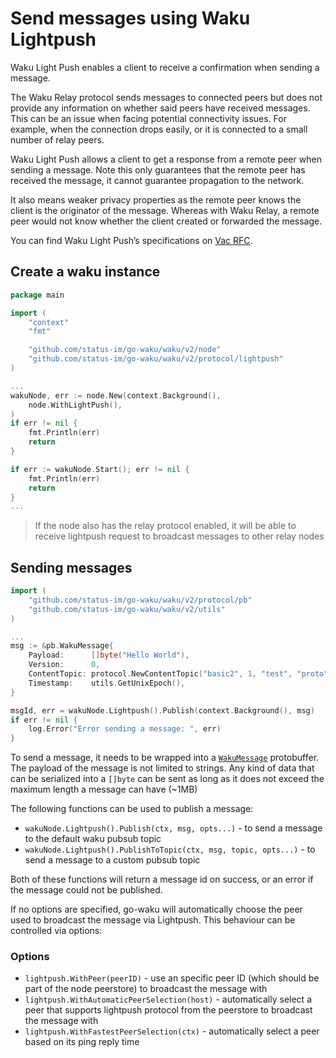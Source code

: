Send messages using Waku Lightpush
===

Waku Light Push enables a client to receive a confirmation when sending a message.

The Waku Relay protocol sends messages to connected peers but does not provide any information on whether said peers have received messages. This can be an issue when facing potential connectivity issues. For example, when the connection drops easily, or it is connected to a small number of relay peers.

Waku Light Push allows a client to get a response from a remote peer when sending a message. Note this only guarantees that the remote peer has received the message, it cannot guarantee propagation to the network.

It also means weaker privacy properties as the remote peer knows the client is the originator of the message. Whereas with Waku Relay, a remote peer would not know whether the client created or forwarded the message.

You can find Waku Light Push’s specifications on [Vac RFC](https://rfc.vac.dev/spec/19/).


## Create a waku instance
```go
package main

import (
	"context"
    "fmt"

	"github.com/status-im/go-waku/waku/v2/node"
	"github.com/status-im/go-waku/waku/v2/protocol/lightpush"
)

...
wakuNode, err := node.New(context.Background(),
    node.WithLightPush(),
)
if err != nil {
    fmt.Println(err)
    return
}

if err := wakuNode.Start(); err != nil {
    fmt.Println(err)
    return
}
...

```
> If the node also has the relay protocol enabled, it will be able to receive lightpush request to broadcast messages to other relay nodes



## Sending messages

```go
import (
    "github.com/status-im/go-waku/waku/v2/protocol/pb"
    "github.com/status-im/go-waku/waku/v2/utils"
)

...
msg := &pb.WakuMessage{
    Payload:      []byte("Hello World"),
    Version:      0,
    ContentTopic: protocol.NewContentTopic("basic2", 1, "test", "proto").String(),
    Timestamp:    utils.GetUnixEpoch(),
}

msgId, err = wakuNode.Lightpush().Publish(context.Background(), msg)
if err != nil {
    log.Error("Error sending a message: ", err)
}
```


To send a message, it needs to be wrapped into a [`WakuMessage`](https://rfc.vac.dev/spec/14/) protobuffer. The payload of the message is not limited to strings. Any kind of data that can be serialized
into a `[]byte` can be sent as long as it does not exceed the maximum length a message can have (~1MB)

The following functions can be used to publish a message:
- `wakuNode.Lightpush().Publish(ctx, msg, opts...)` - to send a message to the default waku pubsub topic
- `wakuNode.Lightpush().PublishToTopic(ctx, msg, topic, opts...)` - to send a message to a custom pubsub topic

Both of these functions will return a message id on success, or an error if the message could not be published.

If no options are specified, go-waku will automatically choose the peer used to broadcast the message via Lightpush. This behaviour can be controlled via options:

### Options

- `lightpush.WithPeer(peerID)` - use an specific peer ID (which should be part of the node peerstore) to broadcast the message with 
- `lightpush.WithAutomaticPeerSelection(host)` - automatically select a peer that supports lightpush protocol from the peerstore to broadcast the message with
- `lightpush.WithFastestPeerSelection(ctx)` - automatically select a peer based on its ping reply time



